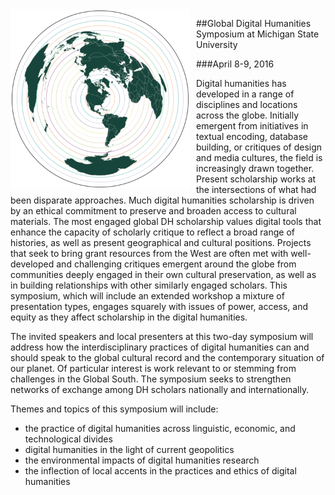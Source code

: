 <img align="left" style="margin:0 10px 10px 0" width="287px" height="287px" src="/images/map-medium.png">

##Global Digital Humanities Symposium at Michigan State University

###April 8-9, 2016 

Digital humanities has developed in a range of disciplines and locations across the globe. Initially emergent from initiatives in textual encoding, database building, or critiques of design and media cultures, the field is increasingly drawn together.  Present scholarship works at the intersections of what had been disparate approaches.  Much digital humanities scholarship is driven by an ethical commitment to preserve and broaden access to cultural materials.  The most engaged global DH scholarship values digital tools that enhance the capacity of scholarly critique to reflect a broad range of histories, as well as present geographical and cultural positions.  Projects that seek to bring grant resources from the West are often met with well-developed and challenging critiques emergent around the globe from communities deeply engaged in their own cultural preservation, as well as in building relationships with other similarly engaged scholars. This symposium, which will include an extended workshop a mixture of presentation types, engages squarely with issues of power, access, and equity as they affect scholarship in the digital humanities.

The invited speakers and local presenters at this two-day symposium will address how the interdisciplinary practices of digital humanities can and should speak to the global cultural record and the contemporary situation of our planet.  Of particular interest is work relevant to or stemming from challenges in the Global South.  The symposium seeks to strengthen networks of exchange among DH scholars nationally and internationally.

Themes and topics of this symposium will include:

- the practice of digital humanities across linguistic, economic, and technological divides
- digital humanities in the light of current geopolitics
- the environmental impacts of digital humanities research
- the inflection of local accents in the practices and ethics of digital humanities

